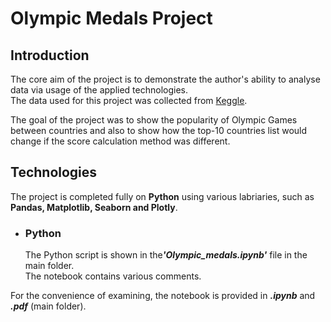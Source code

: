 <h1>Olympic Medals Project</h1>


<h2>Introduction</h2>

<p>The core aim of the project is to demonstrate the author's ability to analyse data via usage of the applied technologies.<br>
The data used for this project was collected from <a href="https://www.kaggle.com/datasets/surajjha101/countries-olympics-medals-since-1896">Keggle</a>.</li>
</ul></p>

The goal of the project was to show the popularity of Olympic Games between countries and also to show how the top-10 countries list would change if the score calculation method was different.


<h2>Technologies</h2>
<p>The project is completed fully on <b>Python</b> using various labriaries, such as <b>Pandas, Matplotlib, Seaborn and Plotly</b>.<br>
</p>

<ul>

<li><h3><b>Python</b></h3></li>

<p>The Python script is shown in the<b><i>'Olympic_medals.ipynb'</b></i> file in the main folder.<br>
The notebook contains various comments.
</ul>

For the convenience of examining, the notebook is provided in <b><i>.ipynb</b></i> and <b><i>.pdf</b></i> (main folder).<br>



